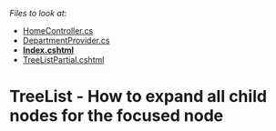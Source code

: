 <!-- default file list -->
*Files to look at*:

* [HomeController.cs](./CS/TreeList_Sample/Controllers/HomeController.cs)
* [DepartmentProvider.cs](./CS/TreeList_Sample/Models/DepartmentProvider.cs)
* **[Index.cshtml](./CS/TreeList_Sample/Views/Home/Index.cshtml)**
* [TreeListPartial.cshtml](./CS/TreeList_Sample/Views/Home/TreeListPartial.cshtml)
<!-- default file list end -->
# TreeList - How to expand all child nodes for the focused node

<br/>


